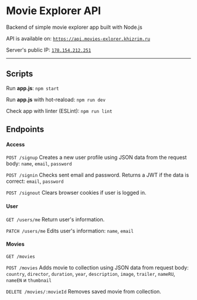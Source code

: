 # Movie Explorer API
Backend of simple movie explorer app built with Node.js

API is available on: [`https://api.movies-exlorer.khizrim.ru`](https://api.movies-explorer.khizrim.ru)

Server's public IP: [`178.154.212.251`](http://178.154.212.251)
___
## Scripts
Run **app.js**:
`npm start`

Run **app.js** with hot-reaload:
`npm run dev`

Check app with linter (ESLint):
`npm run lint`

## Endpoints
#### Access
`POST /signup`
Creates a new user profile using JSON data from the request body:
`name`, `email`, `password`

`POST /signin`
Checks sent email and password. Returns a JWT if the data is correct:
`email`, `password`

`POST /signout`
Clears browser cookies if user is logged in.

#### User
`GET /users/me`
Return user's information.

`PATCH /users/me`
Edits user's information: `name`, `email`

#### Movies
`GET /movies`

`POST /movies`
Adds movie to collection using JSON data from request body:
`country`, `director`, `duration`, `year`, `description`, `image`, `trailer`, `nameRU`, `nameEN` и `thumbnail`

`DELETE /movies/:movieId`
Removes saved movie from collection.
